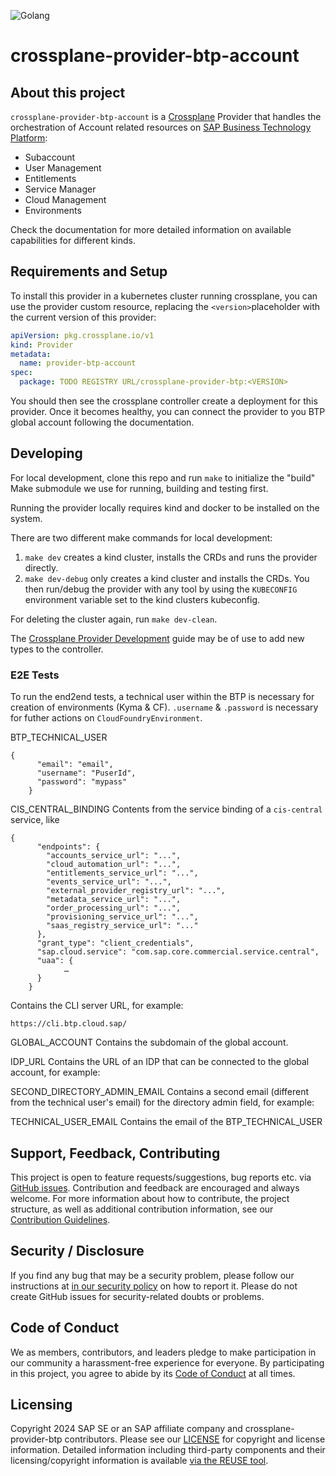 ![Golang](https://img.shields.io/badge/Go-1.23-informational)

# crossplane-provider-btp-account

## About this project

`crossplane-provider-btp-account` is a [Crossplane](https://crossplane.io/) Provider that handles the orchestration of Account related resources on [SAP Business Technology Platform](https://www.sap.com/products/technology-platform.html):

- Subaccount
- User Management
- Entitlements
- Service Manager
- Cloud Management
- Environments

Check the documentation for more detailed information on available capabilities for different kinds.


## Requirements and Setup

To install this provider in a kubernetes cluster running crossplane, you can use the provider custom resource, replacing the `<version>`placeholder with the current version of this provider:

```yaml
apiVersion: pkg.crossplane.io/v1
kind: Provider
metadata:
  name: provider-btp-account
spec:
  package: TODO REGISTRY URL/crossplane-provider-btp:<VERSION>
```

You should then see the crossplane controller create a deployment for this provider. Once it becomes healthy, you can connect the provider to you BTP global account following the documentation.

## Developing

For local development, clone this repo and run `make` to initialize the "build" Make submodule we use for running, building and testing first.

Running the provider locally requires kind and docker to be installed on the system.

There are two different make commands for local development:
1. `make dev` creates a kind cluster, installs the CRDs and runs the provider directly.
1. `make dev-debug` only creates a kind cluster and installs the CRDs. You then run/debug the provider with any tool by using the `KUBECONFIG` environment variable set to the kind clusters kubeconfig.

For deleting the cluster again, run `make dev-clean`.

The [Crossplane Provider Development][provider-dev] guide may be of use to add new types to the controller.

[provider-dev]: https://github.com/crossplane/crossplane/blob/master/docs/contributing/provider_development_guide.md


### E2E Tests

To run the end2end tests, a technical user within the BTP is necessary for creation of environments (Kyma & CF). `.username` & `.password` is necessary for futher actions on `CloudFoundryEnvironment`.

BTP_TECHNICAL_USER
```
{
      "email": "email",
      "username": "PuserId",
      "password": "mypass"
    }
```

CIS_CENTRAL_BINDING
Contents from the service binding of a `cis-central` service, like
```
{
      "endpoints": {
        "accounts_service_url": "...",
        "cloud_automation_url": "...",
        "entitlements_service_url": "...",
        "events_service_url": "...",
        "external_provider_registry_url": "...",
        "metadata_service_url": "...",
        "order_processing_url": "...",
        "provisioning_service_url": "...",
        "saas_registry_service_url": "..."
      },
      "grant_type": "client_credentials",
      "sap.cloud.service": "com.sap.core.commercial.service.central",
      "uaa": {
            …
      }
    }
```
Contains the CLI server URL, for example:
```
https://cli.btp.cloud.sap/
```

GLOBAL_ACCOUNT
Contains the subdomain of the global account.

IDP_URL
Contains the URL of an IDP that can be connected to the global account, for example:

SECOND_DIRECTORY_ADMIN_EMAIL
Contains a second email (different from the technical user's email) for the directory admin field, for example:

TECHNICAL_USER_EMAIL
Contains the email of the BTP_TECHNICAL_USER

## Support, Feedback, Contributing

This project is open to feature requests/suggestions, bug reports etc. via [GitHub issues](https://github.com/SAP/crossplane-provider-btp/issues). Contribution and feedback are encouraged and always welcome. For more information about how to contribute, the project structure, as well as additional contribution information, see our [Contribution Guidelines](CONTRIBUTING.md).

## Security / Disclosure
If you find any bug that may be a security problem, please follow our instructions at [in our security policy](https://github.com/SAP/crossplane-provider-btp/security/policy) on how to report it. Please do not create GitHub issues for security-related doubts or problems.

## Code of Conduct

We as members, contributors, and leaders pledge to make participation in our community a harassment-free experience for everyone. By participating in this project, you agree to abide by its [Code of Conduct](https://github.com/SAP/.github/blob/main/CODE_OF_CONDUCT.md) at all times.

## Licensing

Copyright 2024 SAP SE or an SAP affiliate company and crossplane-provider-btp contributors. Please see our [LICENSE](LICENSE) for copyright and license information. Detailed information including third-party components and their licensing/copyright information is available [via the REUSE tool](https://api.reuse.software/info/github.com/SAP/crossplane-provider-btp).
